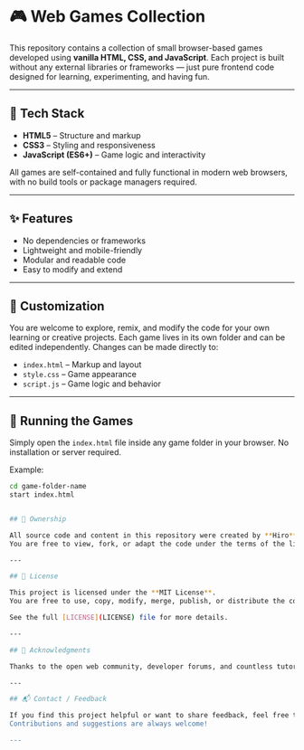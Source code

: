 # 🎮 Web Games Collection

This repository contains a collection of small browser-based games developed using **vanilla HTML, CSS, and JavaScript**. Each project is built without any external libraries or frameworks — just pure frontend code designed for learning, experimenting, and having fun.

---

## 🧰 Tech Stack

- **HTML5** – Structure and markup
- **CSS3** – Styling and responsiveness
- **JavaScript (ES6+)** – Game logic and interactivity

All games are self-contained and fully functional in modern web browsers, with no build tools or package managers required.

---

## ✨ Features

- No dependencies or frameworks
- Lightweight and mobile-friendly
- Modular and readable code
- Easy to modify and extend

---

## 🔧 Customization

You are welcome to explore, remix, and modify the code for your own learning or creative projects. Each game lives in its own folder and can be edited independently. Changes can be made directly to:
- `index.html` – Markup and layout
- `style.css` – Game appearance
- `script.js` – Game logic and behavior

---

## 🚀 Running the Games

Simply open the `index.html` file inside any game folder in your browser. No installation or server required.

Example:

```bash
cd game-folder-name
start index.html


## 🪪 Ownership

All source code and content in this repository were created by **Hiro** ([Je-ric](https://github.com/Je-ric)).  
You are free to view, fork, or adapt the code under the terms of the license below.

---

## 📜 License

This project is licensed under the **MIT License**.  
You are free to use, copy, modify, merge, publish, or distribute the code — just include proper attribution.

See the full [LICENSE](LICENSE) file for more details.

---

## 🙏 Acknowledgments

Thanks to the open web community, developer forums, and countless tutorials that continue to inspire and support learning through projects like this.

---

## 📬 Contact / Feedback

If you find this project helpful or want to share feedback, feel free to reach out via [GitHub Issues](https://github.com/Je-ric/Game-Zone/issues) or visit [Je-ric's GitHub profile](https://github.com/Je-ric).  
Contributions and suggestions are always welcome!

---
